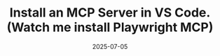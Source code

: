 ---
title: Install an MCP Server in VS Code. (Watch me install Playwright MCP)
date: 2025-07-05
description: A step-by-step guide to installing an MCP server in VS Code, specifically demonstrating the Playwright MCP installation process. Follow along as I walk through the complete setup and configuration.
video: exsikHe20D8
tags: [mcp, playwright, ai]
host: Debbie's youtube channel
---